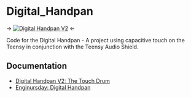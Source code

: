 Digital_Handpan
========================================

-> [![Digital Handpan V2](https://cdn.sparkfun.com/r/500-500/assets/home_page_posts/2/6/2/3/Digital_Handpan_V2-09.jpg)](https://cdn.sparkfun.com/assets/home_page_posts/2/6/2/3/Digital_Handpan_V2-09.jpg) <-

Code for the Digital Handpan - A project using capacitive touch on the Teensy in conjunction with the Teensy Audio Shield. 

Documentation
--------------

* [Digital Handpan V2: The Touch Drum](https://www.sparkfun.com/news/2623)
* [Enginursday: Digital Handpan](https://www.sparkfun.com/news/2222)
